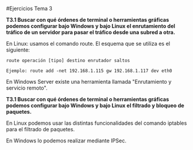 #Ejercicios Tema 3

**T3.1 Buscar con qué órdenes de terminal o herramientas gráficas podemos configurar bajo Windows y bajo Linux el enrutamiento del tráfico de un servidor para pasar el tráfico desde una subred a otra.**

En Linux: usamos el comando route. El esquema que se utiliza es el siguiente:

	route operación [tipo] destino enrutador saltos
	
	Ejemplo: route add -net 192.168.1.115 gw 192.168.1.117 dev eth0

En Windows Server existe una herramienta llamada "Enrutamiento y servicio remoto".


**T3.1 Buscar con qué órdenes de terminal o herramientas gráficas podemos configurar bajo Windows y bajo Linux el filtrado y bloqueo de paquetes.**

En Linux podemos usar las distintas funcionalidades del comando iptables para el filtrado de paquetes.

En Windows lo podemos realizar mediante IPSec.